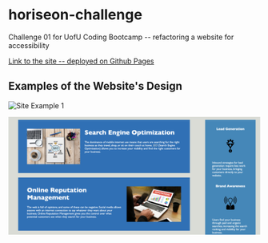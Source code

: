 # horiseon-challenge
Challenge 01 for UofU Coding Bootcamp -- refactoring a website for accessibility

[Link to the site -- deployed on Github Pages]()

## Examples of the Website's Design
![Site Example 1](./assets/images/horiseon_site_01.png)

![Site Example 2](./assets/images/horiseon_site_02.png)
